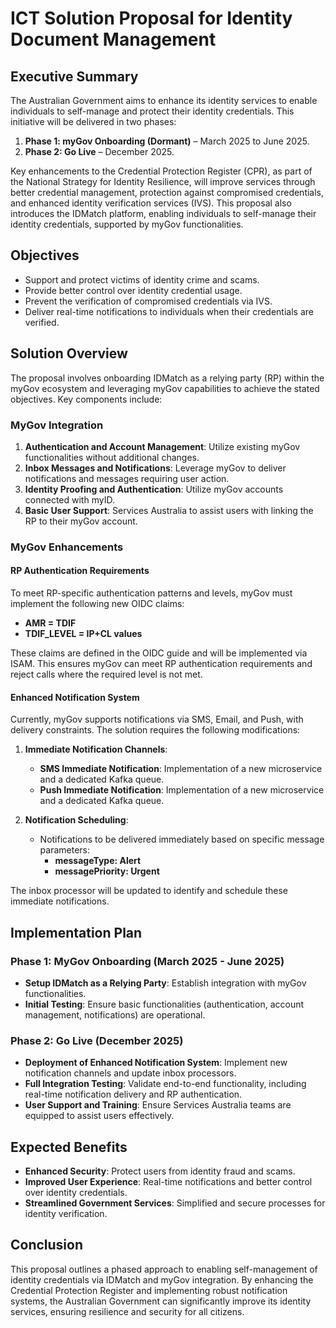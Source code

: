 # ICT Solution Proposal for Identity Document Management

## Executive Summary
The Australian Government aims to enhance its identity services to enable individuals to self-manage and protect their identity credentials. This initiative will be delivered in two phases:

1. **Phase 1: myGov Onboarding (Dormant)** – March 2025 to June 2025.
2. **Phase 2: Go Live** – December 2025.

Key enhancements to the Credential Protection Register (CPR), as part of the National Strategy for Identity Resilience, will improve services through better credential management, protection against compromised credentials, and enhanced identity verification services (IVS). This proposal also introduces the IDMatch platform, enabling individuals to self-manage their identity credentials, supported by myGov functionalities.

## Objectives
- Support and protect victims of identity crime and scams.
- Provide better control over identity credential usage.
- Prevent the verification of compromised credentials via IVS.
- Deliver real-time notifications to individuals when their credentials are verified.

## Solution Overview
The proposal involves onboarding IDMatch as a relying party (RP) within the myGov ecosystem and leveraging myGov capabilities to achieve the stated objectives. Key components include:

### MyGov Integration
1. **Authentication and Account Management**: Utilize existing myGov functionalities without additional changes.
2. **Inbox Messages and Notifications**: Leverage myGov to deliver notifications and messages requiring user action.
3. **Identity Proofing and Authentication**: Utilize myGov accounts connected with myID.
4. **Basic User Support**: Services Australia to assist users with linking the RP to their myGov account.

### MyGov Enhancements
#### RP Authentication Requirements
To meet RP-specific authentication patterns and levels, myGov must implement the following new OIDC claims:
- **AMR = TDIF**
- **TDIF_LEVEL = IP+CL values**

These claims are defined in the OIDC guide and will be implemented via ISAM. This ensures myGov can meet RP authentication requirements and reject calls where the required level is not met.

#### Enhanced Notification System
Currently, myGov supports notifications via SMS, Email, and Push, with delivery constraints. The solution requires the following modifications:

1. **Immediate Notification Channels**:
   - **SMS Immediate Notification**: Implementation of a new microservice and a dedicated Kafka queue.
   - **Push Immediate Notification**: Implementation of a new microservice and a dedicated Kafka queue.

2. **Notification Scheduling**:
   - Notifications to be delivered immediately based on specific message parameters:
     - **messageType: Alert**
     - **messagePriority: Urgent**

The inbox processor will be updated to identify and schedule these immediate notifications.

## Implementation Plan

### Phase 1: MyGov Onboarding (March 2025 - June 2025)
- **Setup IDMatch as a Relying Party**: Establish integration with myGov functionalities.
- **Initial Testing**: Ensure basic functionalities (authentication, account management, notifications) are operational.

### Phase 2: Go Live (December 2025)
- **Deployment of Enhanced Notification System**: Implement new notification channels and update inbox processors.
- **Full Integration Testing**: Validate end-to-end functionality, including real-time notification delivery and RP authentication.
- **User Support and Training**: Ensure Services Australia teams are equipped to assist users effectively.

## Expected Benefits
- **Enhanced Security**: Protect users from identity fraud and scams.
- **Improved User Experience**: Real-time notifications and better control over identity credentials.
- **Streamlined Government Services**: Simplified and secure processes for identity verification.

## Conclusion
This proposal outlines a phased approach to enabling self-management of identity credentials via IDMatch and myGov integration. By enhancing the Credential Protection Register and implementing robust notification systems, the Australian Government can significantly improve its identity services, ensuring resilience and security for all citizens.

